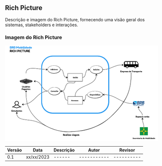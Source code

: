 
## Rich Picture

Descrição e imagem do Rich Picture, fornecendo uma visão geral dos sistemas, stakeholders e interações.

### Imagem do Rich Picture

![Rich Picture](img/richPicture.png)


| Versão | Data       | Descrição            | Autor | Revisor |
|--------|------------|----------------------|-----------------------------------|--------------------------------------|
| 0.1    | xx/xx/2023 | ------      |  ----------- | ---------- |